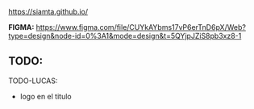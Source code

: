 https://siamta.github.io/

**FIGMA:**
https://www.figma.com/file/CUYkAYbms17vP6erTnD6pX/Web?type=design&node-id=0%3A1&mode=design&t=5QYjpJZiS8pb3xz8-1

TODO:
- 

TODO-LUCAS:
- logo en el titulo
